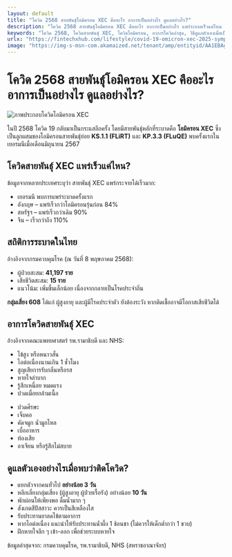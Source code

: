 ```yaml
---
layout: default
title: "โควิด 2568 สายพันธุ์โอมิครอน XEC คืออะไร อาการเป็นอย่างไร ดูแลอย่างไร?"
description: "โควิด 2568 สายพันธุ์โอมิครอน XEC คืออะไร อาการเป็นอย่างไร แพร่ระบาดเร็วแค่ไหน และควรดูแลตัวเองอย่างไรเมื่อป่วย?"
keywords: "โควิด 2568, โควิดสายพันธุ์ XEC, โควิดโอมิครอน, อาการโควิดล่าสุด, วิธีดูแลตัวเองเมื่อเป็นโควิด"
urlx: "https://fintechxhub.com/lifestyle/covid-19-omicron-xec-2025-symptoms-and-selfcare"
image: "https://img-s-msn-com.akamaized.net/tenant/amp/entityid/AA1EBAgI.img"
---
```

<div class="container my-5">
    <h1 class="mb-4 text-primary">โควิด 2568 สายพันธุ์โอมิครอน XEC คืออะไร อาการเป็นอย่างไร ดูแลอย่างไร?</h1>
    <img src="https://img-s-msn-com.akamaized.net/tenant/amp/entityid/AA1EBAgI.img" alt="ภาพประกอบโควิดโอมิครอน XEC" class="img-fluid rounded mb-4">
    <p>ในปี 2568 โควิด 19 กลับมาเป็นกระแสอีกครั้ง โดยมีสายพันธุ์หลักที่ระบาดคือ <strong>โอมิครอน XEC</strong> ซึ่งเป็นลูกผสมของโอมิครอนสายพันธุ์ย่อย <strong>KS.1.1 (FLiRT)</strong> และ <strong>KP.3.3 (FLuQE)</strong> พบครั้งแรกในเยอรมนีเมื่อเดือนมิถุนายน 2567</p>
    <h2 class="mt-5 text-secondary">โควิดสายพันธุ์ XEC แพร่เร็วแค่ไหน?</h2>
    <p>ข้อมูลจากหลายประเทศระบุว่า สายพันธุ์ XEC แพร่กระจายได้เร็วมาก:</p>
    <ul>
        <li>เยอรมนี พบการแพร่ระบาดครั้งแรก</li>
        <li>อังกฤษ – แพร่เร็วกว่าโอมิครอนรุ่นก่อน 84%</li>
        <li>สหรัฐฯ – แพร่เร็วกว่าเดิม 90%</li>
        <li>จีน – เร็วกว่าถึง 110%</li>
    </ul>
    <h2 class="mt-5 text-secondary">สถิติการระบาดในไทย</h2>
    <p>อ้างอิงจากกรมควบคุมโรค (ณ วันที่ 8 พฤษภาคม 2568):</p>
    <ul>
        <li>ผู้ป่วยสะสม: <strong>41,197 ราย</strong></li>
        <li>เสียชีวิตสะสม: <strong>15 ราย</strong></li>
        <li>แนวโน้ม: เพิ่มขึ้นเล็กน้อย เนื่องจากกลายเป็นโรคประจำถิ่น</li>
    </ul>
    <div class="alert alert-warning mt-4" role="alert">
        <strong>กลุ่มเสี่ยง 608</strong> ได้แก่ ผู้สูงอายุ และผู้มีโรคประจำตัว ยังต้องระวัง หากติดเชื้ออาจมีโอกาสเสียชีวิตได้
    </div>
    <h2 class="mt-5 text-secondary">อาการโควิดสายพันธุ์ XEC</h2>
    <p>อ้างอิงจากคณะแพทยศาสตร์ รพ.รามาธิบดี และ NHS:</p>
    <div class="row">
        <div class="col-md-6">
        <ul>
            <li>ไข้สูง หรือหนาวสั่น</li>
            <li>ไอต่อเนื่องนานเกิน 1 ชั่วโมง</li>
            <li>สูญเสียการรับกลิ่นหรือรส</li>
            <li>หายใจลำบาก</li>
            <li>รู้สึกเหนื่อย หมดแรง</li>
            <li>ปวดเมื่อยกล้ามเนื้อ</li>
        </ul>
        </div>
        <div class="col-md-6">
        <ul>
            <li>ปวดศีรษะ</li>
            <li>เจ็บคอ</li>
            <li>คัดจมูก น้ำมูกไหล</li>
            <li>เบื่ออาหาร</li>
            <li>ท้องเสีย</li>
            <li>อาเจียน หรือรู้สึกไม่สบาย</li>
        </ul>
        </div>
    </div>
    <h2 class="mt-5 text-secondary">ดูแลตัวเองอย่างไรเมื่อพบว่าติดโควิด?</h2>
    <ul>
        <li>แยกตัวจากคนทั่วไป <strong>อย่างน้อย 3 วัน</strong></li>
        <li>หลีกเลี่ยงกลุ่มเสี่ยง (ผู้สูงอายุ ผู้ป่วยเรื้อรัง) อย่างน้อย <strong>10 วัน</strong></li>
        <li>พักผ่อนให้เพียงพอ ดื่มน้ำมาก ๆ</li>
        <li>สังเกตสีปัสสาวะ ควรเป็นสีเหลืองใส</li>
        <li>รับประทานยาลดไข้ตามอาการ</li>
        <li>หากไอต่อเนื่อง แนะนำให้รับประทานน้ำผึ้ง 1 ช้อนชา (ไม่ควรให้เด็กต่ำกว่า 1 ขวบ)</li>
        <li>ฝึกหายใจลึก ๆ เข้า-ออก เพื่อช่วยระบบหายใจ</li>
    </ul>
    <p class="text-muted mt-4">ข้อมูลล่าสุดจาก: กรมควบคุมโรค, รพ.รามาธิบดี, NHS (สหราชอาณาจักร)</p>
</div>